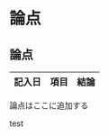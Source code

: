 # 論点

## 論点
| 記入日      | 項目                                         | 結論       |
|-------------|----------------------------------------------|------------|

論点はここに追加する

test

